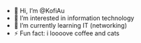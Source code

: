 - 👋 Hi, I’m @KofiAu
- 👀 I’m interested in information technology
- 🌱 I’m currently learning IT (networking)
- ⚡ Fun fact: i loooove coffee and cats

<!---
KofiAu/KofiAu is a ✨ special ✨ repository because its `README.md` (this file) appears on your GitHub profile.
You can click the Preview link to take a look at your changes.
--->
